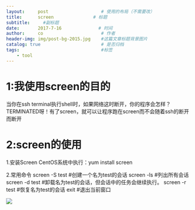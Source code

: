 ```yaml
---
layout:     post                    # 使用的布局（不需要改）
title:      screen               # 标题 
subtitle:     #副标题
date:       2017-7-16              # 时间
author:     co                      # 作者
header-img: img/post-bg-2015.jpg    #这篇文章标题背景图片
catalog: true                       # 是否归档
tags:                               #标签
    - tool
---
```

# 1:我使用screen的目的
当你在ssh terminal执行shell时，如果网络这时断开，你的程序会怎样？TERMINATED呀！有了screen，就可以让程序跑在screen而不会随着ssh的断开而断开 

# 2:screen的使用
1.安装Screen
CentOS系统中执行：yum install screen 

2.常用命令
screen -S test    #创建一个名为test的会话
screen -ls            #列出所有会话
screen -d test    #卸载名为test的会话，但会话中的任务会继续执行。
screen -r test      #恢复名为test的会话
exit                    #退出当前窗口

![](https://gitee.com/whatplane/resource/raw/master/img/36043032.png) 

